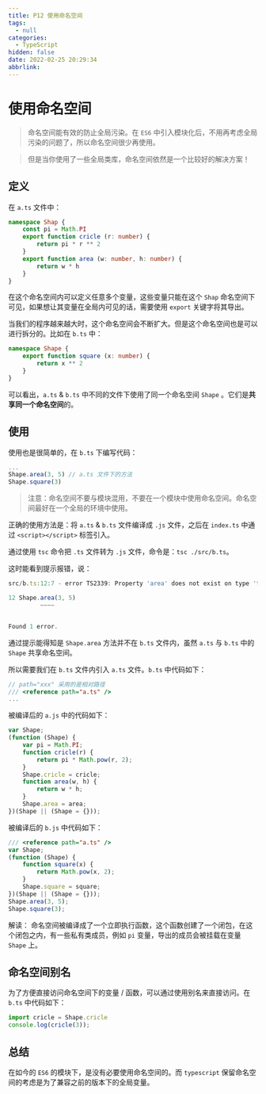 ```yaml
---
title: P12 使用命名空间
tags:
  - null
categories:
  - TypeScript
hidden: false
date: 2022-02-25 20:29:34
abbrlink:
---
```


# 使用命名空间

> 命名空间能有效的防止全局污染。在 `ES6` 中引入模块化后，不用再考虑全局污染的问题了，所以命名空间很少再使用。

> 但是当你使用了一些全局类库，命名空间依然是一个比较好的解决方案！

## 定义

在 `a.ts` 文件中：

``` typescript
namespace Shap {
    const pi = Math.PI
    export function cricle (r: number) {
        return pi * r ** 2
    }
    export function area (w: number, h: number) {
        return w * h
    }
}
```

在这个命名空间内可以定义任意多个变量，这些变量只能在这个 `Shap` 命名空间下可见，如果想让其变量在全局内可见的话，需要使用 `export` 关键字将其导出。

当我们的程序越来越大时，这个命名空间会不断扩大。但是这个命名空间也是可以进行拆分的。比如在 `b.ts` 中：

``` typescript
namespace Shape {
    export function square (x: number) {
        return x ** 2
    }
}
```

可以看出，`a.ts` & `b.ts` 中不同的文件下使用了同一个命名空间 `Shape` 。它们是**共享同一个命名空间**的。

## 使用

使用也是很简单的，在 `b.ts` 下编写代码：

``` typescript
...
Shape.area(3, 5) // a.ts 文件下的方法
Shape.square(3)
```

> 注意：命名空间不要与模块混用，不要在一个模块中使用命名空间。命名空间最好在一个全局的环境中使用。

正确的使用方法是：将 `a.ts` & `b.ts` 文件编译成 `.js` 文件，之后在 `index.ts` 中通过 `<script></script>` 标签引入。

通过使用 `tsc` 命令把 `.ts` 文件转为 `.js` 文件，命令是：`tsc ./src/b.ts`。

这时能看到提示报错，说：

``` javascript
src/b.ts:12:7 - error TS2339: Property 'area' does not exist on type 'typeof Shape'.

12 Shape.area(3, 5)
		 ~~~~


Found 1 error.
```

通过提示能得知是 `Shape.area` 方法并不在 `b.ts` 文件内，虽然 `a.ts` 与 `b.ts` 中的 `Shape` 共享命名空间。

所以需要我们在 `b.ts` 文件内引入 `a.ts` 文件。`b.ts` 中代码如下：

``` typescript
// path="xxx" 采用的是相对路径
/// <reference path="a.ts" />
...
```

被编译后的 `a.js` 中的代码如下：

``` javascript
var Shape;
(function (Shape) {
    var pi = Math.PI;
    function cricle(r) {
        return pi * Math.pow(r, 2);
    }
    Shape.cricle = cricle;
    function area(w, h) {
        return w * h;
    }
    Shape.area = area;
})(Shape || (Shape = {}));
```

被编译后的 `b.js` 中代码如下：

``` javascript
/// <reference path="a.ts" />
var Shape;
(function (Shape) {
    function square(x) {
        return Math.pow(x, 2);
    }
    Shape.square = square;
})(Shape || (Shape = {}));
Shape.area(3, 5);
Shape.square(3);
```

解读：
命名空间被编译成了一个立即执行函数，这个函数创建了一个闭包，在这个闭包之内，有一些私有类成员，例如 `pi` 变量，导出的成员会被挂载在变量 `Shape` 上。

## 命名空间别名

为了方便直接访问命名空间下的变量 / 函数，可以通过使用别名来直接访问。在 `b.ts` 中代码如下：

``` typescript
import cricle = Shape.cricle
console.log(cricle(3));
```

## 总结

在如今的 `ES6` 的模块下，是没有必要使用命名空间的。而 `typescript` 保留命名空间的考虑是为了兼容之前的版本下的全局变量。